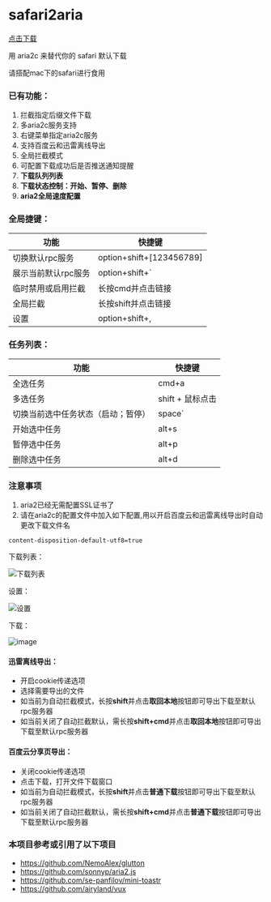 # safari2aria

[点击下载](https://github.com/miniers/safari2aria/releases)

用 aria2c 来替代你的 safari 默认下载

请搭配mac下的safari进行食用

### 已有功能：
1. 拦截指定后缀文件下载
2. 多aria2c服务支持
3. 右键菜单指定aria2c服务
4. 支持百度云和迅雷离线导出
5. 全局拦截模式
6. 可配置下载成功后是否推送通知提醒
7. **下载队列列表**
8. **下载状态控制：开始、暂停、删除**
9. **aria2全局速度配置**


### 全局捷键：
功能 | 快捷键
---- | ---
切换默认rpc服务 | option+shift+[123456789]
展示当前默认rpc服务 |  option+shift+`
临时禁用或启用拦截 |  长按cmd并点击链接
全局拦截 |  长按shift并点击链接
设置 |  option+shift+,

### 任务列表：
功能 | 快捷键
---- | ---
全选任务 | cmd+a
多选任务 | shift + 鼠标点击
切换当前选中任务状态（启动；暂停） |  space`
开始选中任务 |  alt+s
暂停选中任务 |  alt+p
删除选中任务 |  alt+d

### 注意事项
1. aria2已经无需配置SSL证书了
2. 请在aria2c的配置文件中加入如下配置,用以开启百度云和迅雷离线导出时自动更改下载文件名
```
content-disposition-default-utf8=true

```
下载列表：

![下载列表](https://user-images.githubusercontent.com/2039910/27314971-8d8f2a3a-55a9-11e7-90ad-a5751d30f38a.png)


设置：

![设置](https://user-images.githubusercontent.com/2039910/27327247-91090c1c-55e0-11e7-944f-5678760849ee.png)


下载：

![image](https://user-images.githubusercontent.com/2039910/27039821-b4518ce6-4fc1-11e7-8dc2-a9b9c1621ae0.png)

#### 迅雷离线导出：
- 开启cookie传递选项
- 选择需要导出的文件
- 如当前为自动拦截模式，长按**shift**并点击**取回本地**按钮即可导出下载至默认rpc服务器
- 如当前关闭了自动拦截默认，需长按**shift+cmd**并点击**取回本地**按钮即可导出下载至默认rpc服务器

#### 百度云分享页导出：
- 关闭cookie传递选项
- 点击下载，打开文件下载窗口
- 如当前为自动拦截模式，长按**shift**并点击**普通下载**按钮即可导出下载至默认rpc服务器
- 如当前关闭了自动拦截默认，需长按**shift+cmd**并点击**普通下载**按钮即可导出下载至默认rpc服务器

### 本项目参考或引用了以下项目
- https://github.com/NemoAlex/glutton
- https://github.com/sonnyp/aria2.js
- https://github.com/se-panfilov/mini-toastr
- https://github.com/airyland/vux

